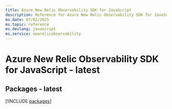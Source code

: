 ```yaml
---
title: Azure New Relic Observability SDK for JavaScript
description: Reference for Azure New Relic Observability SDK for JavaScript
ms.date: 07/02/2025
ms.topic: reference
ms.devlang: javascript
ms.service: newrelicobservability
---
```

# Azure New Relic Observability SDK for JavaScript - latest
## Packages - latest
[!INCLUDE [packages](new-relic-observability-index.md)]